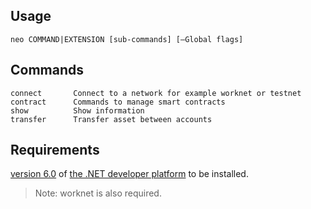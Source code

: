 ## Usage
`neo COMMAND|EXTENSION [sub-commands] [—Global flags]`

## Commands
```
connect       Connect to a network for example worknet or testnet
contract      Commands to manage smart contracts
show          Show information
transfer      Transfer asset between accounts
```

## Requirements

[version 6.0](https://dotnet.microsoft.com/en-us/download/dotnet/6.0) 
of [the .NET developer platform](https://dot.net) to be installed. 

> Note: worknet is also required.
